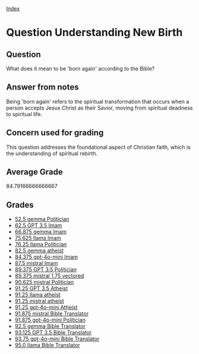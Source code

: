 
[Index](../../index.md)
# Question Understanding New Birth
## Question
What does it mean to be 'born again' according to the Bible?

## Answer from notes
Being 'born again' refers to the spiritual transformation that occurs when a person accepts Jesus Christ as their Savior, moving from spiritual deadness to spiritual life.

## Concern used for grading
This question addresses the foundational aspect of Christian faith, which is the understanding of spiritual rebirth.

## Average Grade
84.79166666666667

## Grades
 * [52.5 gemma Politician](../answers/gemma_Politician/Understanding_New_Birth.md)
 * [62.5 GPT 3.5 Imam](../answers/GPT_3.5_Imam/Understanding_New_Birth.md)
 * [66.875 gemma Imam](../answers/gemma_Imam/Understanding_New_Birth.md)
 * [75.625 llama Imam](../answers/llama_Imam/Understanding_New_Birth.md)
 * [76.25 llama Politician](../answers/llama_Politician/Understanding_New_Birth.md)
 * [82.5 gemma atheist](../answers/gemma_atheist/Understanding_New_Birth.md)
 * [84.375 gpt-4o-mini Imam](../answers/gpt-4o-mini_Imam/Understanding_New_Birth.md)
 * [87.5 mistral Imam](../answers/mistral_Imam/Understanding_New_Birth.md)
 * [89.375 GPT 3.5 Politician](../answers/GPT_3.5_Politician/Understanding_New_Birth.md)
 * [89.375 mistral 1.75 vectored](../answers/mistral_1.75_vectored/Understanding_New_Birth.md)
 * [90.625 mistral Politician](../answers/mistral_Politician/Understanding_New_Birth.md)
 * [91.25 GPT 3.5 Atheist](../answers/GPT_3.5_Atheist/Understanding_New_Birth.md)
 * [91.25 llama atheist](../answers/llama_atheist/Understanding_New_Birth.md)
 * [91.25 mistral atheist](../answers/mistral_atheist/Understanding_New_Birth.md)
 * [91.25 gpt-4o-mini Atheist](../answers/gpt-4o-mini_Atheist/Understanding_New_Birth.md)
 * [91.875 mistral Bible Translator](../answers/mistral_Bible_Translator/Understanding_New_Birth.md)
 * [91.875 gpt-4o-mini Politician](../answers/gpt-4o-mini_Politician/Understanding_New_Birth.md)
 * [92.5 gemma Bible Translator](../answers/gemma_Bible_Translator/Understanding_New_Birth.md)
 * [93.125 GPT 3.5 Bible Translator](../answers/GPT_3.5_Bible_Translator/Understanding_New_Birth.md)
 * [93.75 gpt-4o-mini Bible Translator](../answers/gpt-4o-mini_Bible_Translator/Understanding_New_Birth.md)
 * [95.0 llama Bible Translator](../answers/llama_Bible_Translator/Understanding_New_Birth.md)
